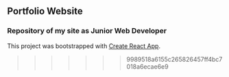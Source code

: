 
## Portfolio Website

### Repository of my site as Junior Web Developer










This project was bootstrapped with [Create React App](https://github.com/facebook/create-react-app).





>>>>>>> 9989518a6155c265826457ff4bc7018a6ecae6e9
